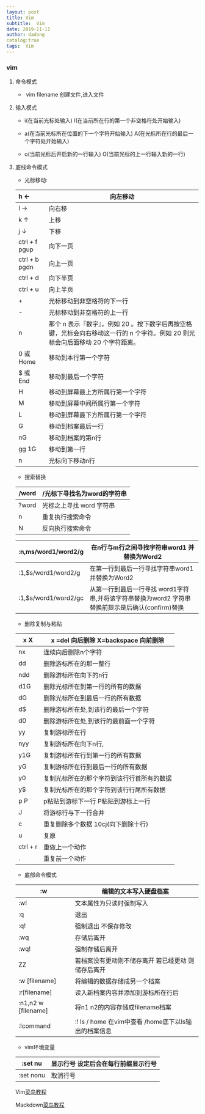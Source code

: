 ```yaml
---
layout: post
title: Vim
subtitle:  Vim
date: 2019-11-11
author: dadong
catalog:true
tags:  Vim
---
```





### vim

1. 命令模式

   - ​	vim filename 创建文件,进入文件

2. 输入模式

   - i(在当前光标处输入)   I(在当前所在行的第一个非空格符处开始输入)

   - a(在当前光标所在位置的下一个字符开始输入)  A(在光标所在行的最后一个字符处开始输入)

   - o(当前光标后开启新的一行输入)  O(当前光标的上一行输入新的一行)

3. 底线命令模式

   - 光标移动:

   | h     ←              | 向左移动                                                     |
   | :------------------- | ------------------------------------------------------------ |
   | l         →          | 向右移                                                       |
   | k      ↑             | 上移                                                         |
   | j       ↓            | 下移                                                         |
   | ctrl + f        pgup | 向下一页                                                     |
   | ctrl + b       pgdn  | 向上一页                                                     |
   | ctrl + d             | 向下半页                                                     |
   | ctrl + u             | 向上半页                                                     |
   | +                    | 光标移动到非空格符的下一行                                   |
   | -                    | 光标移动到非空格符的上一行                                   |
   | n<space>             | 那个 n 表示『数字』，例如 20 。按下数字后再按空格键，光标会向右移动这一行的 n 个字符。例如 20<space> 则光标会向后面移动 20 个字符距离。 |
   | 0 或  Home           | 移动到本行第一个字符                                         |
   | $ 或 End             | 移动到最后一个字符                                           |
   | H                    | 移动到屏幕最上方所属行第一个字符                             |
   | M                    | 移动到屏幕中间所属行第一个字符                               |
   | L                    | 移动到屏幕最下方所属行第一个字符                             |
   | G                    | 移动到档案最后一行                                           |
   | nG                   | 移动到档案的第n行                                            |
   | gg   1G              | 移动到第一行                                                 |
   | n<Enter>             | 光标向下移动n行                                              |

   - 搜索替换

   | /word | /光标下寻找名为word的字符串 |
   | ----- | --------------------------- |
   | ?word | 光标之上寻找 word 字符串    |
   | n     | 重复执行搜索命令            |
   | N     | 反向执行搜索命令            |

   | :n,ms/word1/word2/g  | 在n行与m行之间寻找字符串word1 并替换为Word2                  |
   | -------------------- | ------------------------------------------------------------ |
   | :1,$s/word1/word2/g  | 在第一行到最后一行寻找字符串word1 并替换为Word2              |
   | :1,$s/word1/word2/gc | 从第一行到最后一行寻找 word1字符串,并将该字符串替换为word2 字符串 替换前提示是后确认(confirm)替换 |

   - 删除复制与粘贴

   | x X      | x =del  向后删除   X=backspace  向前删除   |
   | -------- | ------------------------------------------ |
   | nx       | 连续向后删除n个字符                        |
   | dd       | 删除游标所在的那一整行                     |
   | ndd      | 删除游标所在向下的n行                      |
   | d1G      | 删除光标所在到第一行的所有的数据           |
   | dG       | 删除光标所在到最后一行的所有数据           |
   | d$       | 删除游标所在处,到该行的最后一个字符        |
   | d0       | 删除游标所在处,到该行的最前面一个字符      |
   | yy       | 复制游标所在行                             |
   | nyy      | 复制游标所在向下n行,                       |
   | y1G      | 复制游标所在行到第一行的所有数据           |
   | yG       | 复制游标所在行到最后一行的所有数据         |
   | y0       | 复制光标所在的那个字符到该行行首所有的数据 |
   | y$       | 复制光标所在的那个字符到该行行尾所有数据   |
   | p P      | p粘贴到游标下一行  P粘贴到游标上一行       |
   | J        | 将游标行与下一行合并                       |
   | c        | 重复删除多个数据  10cj(向下删除十行)       |
   | u        | 复原                                       |
   | ctrl + r | 重做上一个动作                             |
   | .        | 重复前一个动作                             |

   - 底部命令模式

   | :w                   | 编辑的文本写入硬盘档案                               |
   | -------------------- | ---------------------------------------------------- |
   | :w!                  | 文本属性为只读时强制写入                             |
   | :q                   | 退出                                                 |
   | :q!                  | 强制退出 不保存修改                                  |
   | :wq                  | 存储后离开                                           |
   | :wq!                 | 强制存储后离开                                       |
   | ZZ                   | 若档案没有更动则不储存离开   若已经更动 则储存后离开 |
   | :w  [filename]       | 将编辑的数据存储成另一个档案                         |
   | :r[filename]         | 读入新档案内容并添加到游标所在行后                   |
   | :n1,n2 w  [filename] | 将n1 n2的内容存储成filename档案                      |
   | :!command            | :! ls / home 在vim中查看 /home底下以ls输出的档案信息 |

   - vim环境变量

   | :set nu   | 显示行号 设定后会在每行前缀显示行号 |
   | --------- | ----------------------------------- |
   | :set nonu | 取消行号                            |

   Vim[菜鸟教程](https://www.runoob.com/linux/linux-vim.html)
   
   Mackdown[菜鸟教程](https://www.runoob.com/markdown/md-link.html)

